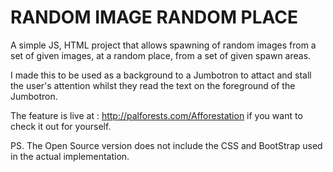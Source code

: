 # RANDOM IMAGE RANDOM PLACE
A simple JS, HTML project that allows spawning of random images from a set of given images, at a random place, from a set of given spawn areas.

I made this to be used as a background to a Jumbotron to attact and stall the user's attention whilst they read the text on the foreground of the Jumbotron.

The feature is live at : http://palforests.com/Afforestation if you want to check it out for yourself.

PS. The Open Source version does not include the CSS and BootStrap used in the actual implementation.
